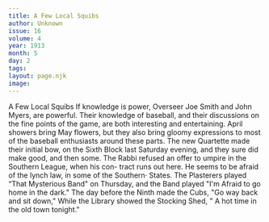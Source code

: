 ```yaml
---
title: A Few Local Squibs
author: Unknown
issue: 16
volume: 4
year: 1913
month: 5
day: 2
tags:
layout: page.njk
image:
---
```

A Few Local Squibs      If knowledge is power, Overseer Joe Smith and John Myers, are powerful. Their knowledge of baseball, and their discussions on the fine points of the game, are both interesting and entertaining.   April showers bring May flowers, but they also bring gloomy expressions to most of the baseball enthusiasts around these parts.   The new Quartette made their initial bow, on the Sixth Block last Saturday evening, and they sure did make good, and then some.   The Rabbi refused an offer to umpire in the Southern League, when his con- tract runs out here. He seems to be afraid of the lynch law, in some of the Southern· States.   The Plasterers played “That Mysterious Band" on Thursday, and the Band played "I'm Afraid to go home in the dark." The day before the Ninth made the Cubs, "Go way back and sit down," While the Library showed the Stocking Shed, " A hot time in the old town tonight."
